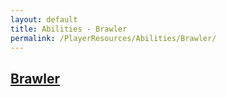 ```yaml
---
layout: default
title: Abilities - Brawler
permalink: /PlayerResources/Abilities/Brawler/
---
```

## [Brawler](#Brawler)
